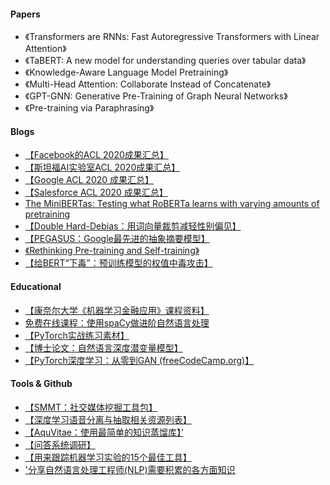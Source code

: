 #### Papers
- 《Transformers are RNNs: Fast Autoregressive Transformers with Linear Attention》
- 《TaBERT: A new model for understanding queries over tabular data》
- 《Knowledge-Aware Language Model Pretraining》
- 《Multi-Head Attention: Collaborate Instead of Concatenate》
- 《GPT-GNN: Generative Pre-Training of Graph Neural Networks》
- 《Pre-training via Paraphrasing》

#### Blogs
- [【Facebook的ACL 2020成果汇总】](https://ai.facebook.com/blog/facebook-research-at-acl-2020/)
- [【斯坦福AI实验室ACL 2020成果汇总】](http://ai.stanford.edu/blog/acl-2020/)
- [【Google ACL 2020 成果汇总】](https://ai.googleblog.com/2020/07/google-at-acl-2020.html)
- [【Salesforce ACL 2020 成果汇总】](https://blog.einstein.ai/salesforce-research-at-acl-2020/)
- [The MiniBERTas: Testing what RoBERTa learns with varying amounts of pretraining](https://wp.nyu.edu/cilvr/2020/07/02/the-minibertas-testing-what-roberta-learns-with-varying-amounts-of-pretraining/)
- [【Double Hard-Debias：用词向量裁剪减轻性别偏见】](https://blog.einstein.ai/double-hard-debias-tailoring-word-embeddings-for-gender-bias-mitigation/)
- [【PEGASUS：Google最先进的抽象摘要模型】](https://towardsdatascience.com/pegasus-google-state-of-the-art-abstractive-summarization-model-627b1bbbc5ce)
- [《Rethinking Pre-training and Self-training》](https://medium.com/@nainaakash012/rethinking-pre-training-and-self-training-53d489b53cbc)
- [【给BERT“下毒”：预训练模型的权值中毒攻击】](https://arxiv.org/abs/2004.06660)

#### Educational
- [【康奈尔大学《机器学习金融应用》课程资料】](http://www.quantresearch.org/Lectures.htm)
- [免费在线课程：使用spaCy做进阶自然语言处理](https://course.spacy.io/zh/)
- [【PyTorch实战练习素材】](https://github.com/yunjey/pytorch-tutorial)
- [【博士论文：自然语言深度潜变量模型】](http://www.people.fas.harvard.edu/~yoonkim/data/kim-dissertation-2020.pdf)
- [【PyTorch深度学习：从零到GAN (freeCodeCamp.org)】](https://www.youtube.com/playlist?list=PLWKjhJtqVAbm3T2Eq1_KgloC7ogdXxdRa)


#### Tools & Github
- [【SMMT：社交媒体挖掘工具包】](https://github.com/thepanacealab/SMMT)
- [【深度学习语音分离与抽取相关资源列表】](https://github.com/gemengtju/Tutorial_Separation)
- [【AquVitae：使用最简单的知识蒸馏库】’](https://github.com/aquvitae/aquvitae)
- [【问答系统调研】](https://github.com/BDBC-KG-NLP/QA-Survey)
- [【用来跟踪机器学习实验的15个最佳工具】](https://neptune.ai/blog/best-ml-experiment-tracking-tools)
- ['分享自然语言处理工程师(NLP)需要积累的各方面知识](https://github.com/DA-southampton/NLP_ability)
